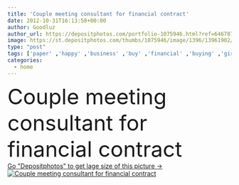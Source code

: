 ```yaml
---
title: 'Couple meeting consultant for financial contract'
date: 2012-10-31T16:13:58+00:00
author: Goodluz
author_url: https://depositphotos.com/portfolio-1075946.html?ref=64678756
image: https://st.depositphotos.com/thumbs/1075946/image/1396/13961902/api_thumb_450.jpg?forcejpeg=true
type: "post"
tags: ['paper' ,'happy' ,'business' ,'buy' ,'financial' ,'buying' ,'girl' ,'sitting' ,'people' ,'women' ,'family' ,'protection' ,'man' ,'easter' ,'building' ,'construction' ,'estate' ,'house' ,'real' ,'home' ,'couple' ,'woman' ,'fingers' ,'with' ,'contract' ,'planning' ,'legal' ,'room' ,'indoors' ,'investment' ,'mortgage' ,'project' ,'real estate' ,'future' ,'in' ,'tablet' ,'plan' ,'houses' ,'living' ,'architect' ,'housing' ,'At' ,'designer' ,'sofa' ,'purchase' ,'couples' ,'investors' ,'credit' ,'planner' ,'homes' ]
categories: 
  - home
---
```

<div aling="center">
            <font size="60"> Couple meeting consultant for financial contract</font>   
</div>
<div>
    <a href='https://depositphotos.com/13961902/stock-photo-couple-meeting-consultant-for-financial.html?ref=64678756' target=_blank > Go "Depositphotos" to get lage size of this picture ->
        <img href='https://depositphotos.com/13961902/stock-photo-couple-meeting-consultant-for-financial.html?ref=64678756' src='https://st.depositphotos.com/1075946/1396/i/950/depositphotos_13961902-stock-photo-couple-meeting-consultant-for-financial.jpg?forcejpeg=true' alt='Couple meeting consultant for financial contract' >
    </a>
</div>

